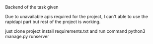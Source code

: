 Backend of the task given

Due to unavailable apis required for the project, I can't able to use the rapidapi part but rest of the project is working.

just clone project install requirements.txt and run command python3 manage.py runserver
